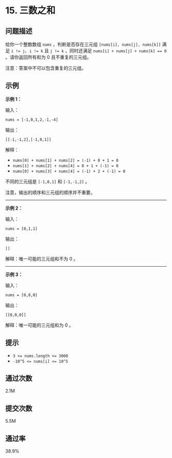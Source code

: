 # 15. 三数之和

## 问题描述

给你一个整数数组 `nums` ，判断是否存在三元组 `[nums[i], nums[j], nums[k]]` 满足 `i != j`、`i != k` 且 `j != k` ，同时还满足 `nums[i] + nums[j] + nums[k] == 0` 。请你返回所有和为 0 且不重复的三元组。

注意：答案中不可以包含重复的三元组。

## 示例

**示例 1：**

输入：
```
nums = [-1,0,1,2,-1,-4]
```

输出：
```
[[-1,-1,2],[-1,0,1]]
```
解释：
- `nums[0] + nums[1] + nums[2] = (-1) + 0 + 1 = 0`
- `nums[1] + nums[2] + nums[4] = 0 + 1 + (-1) = 0`
- `nums[0] + nums[3] + nums[4] = (-1) + 2 + (-1) = 0`

不同的三元组是 `[-1,0,1]` 和 `[-1,-1,2]` 。

注意，输出的顺序和三元组的顺序并不重要。

---

**示例 2：**

输入：
```
nums = [0,1,1]
```

输出：
```
[]
```
解释：唯一可能的三元组和不为 0 。

---

**示例 3：**

输入：
```
nums = [0,0,0]
```

输出：
```
[[0,0,0]]
```
解释：唯一可能的三元组和为 0 。

## 提示

- `3 <= nums.length <= 3000`
- `-10^5 <= nums[i] <= 10^5`

## 通过次数

2.1M

## 提交次数

5.5M

## 通过率

38.9%